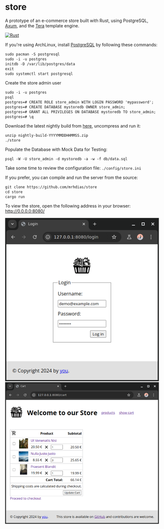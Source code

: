 # store
A prototype of an e-commerce store built with Rust, using PostgreSQL, [Axum](https://github.com/tokio-rs/axum), and the [Tera](https://keats.github.io/tera/) template engine.

[![Rust](https://github.com/mrhdias/store/actions/workflows/rust.yml/badge.svg)](https://github.com/mrhdias/store/actions/workflows/rust.yml)

If you're using ArchLinux, install [PostgreSQL](https://wiki.archlinux.org/title/PostgreSQL) by following these commands:
```
sudo pacman -S postgresql
sudo -i -u postgres
initdb -D /var/lib/postgres/data
exit
sudo systemctl start postgresql
```
Create the store admin user
```
sudo -i -u postgres
psql
postgres=# CREATE ROLE store_admin WITH LOGIN PASSWORD 'mypassword';
postgres=# CREATE DATABASE mystoredb OWNER store_admin;
postgres=# GRANT ALL PRIVILEGES ON DATABASE mystoredb TO store_admin;
postgres=# \q
```
Download the latest nightly build from [here](https://github.com/mrhdias/store/tags), uncompress and run it:
```
unzip nightly-build-YYYYMMDDHHMMSS.zip
./store
```
Populate the Database with Mock Data for Testing:
```
psql -W -U store_admin -d mystoredb -a -w -f db/data.sql
```
Take some time to review the configuration file: `./config/store.ini`

If you prefer, you can compile and run the server from the source:
```
git clone https://github.com/mrhdias/store
cd store
cargo run
```
To view the store, open the following address in your browser: http://0.0.0.0:8080/

![Login Screenshot](https://raw.githubusercontent.com/mrhdias/store/main/screenshots/login.png)
![Cart Screenshot](https://raw.githubusercontent.com/mrhdias/store/main/screenshots/cart.png)
